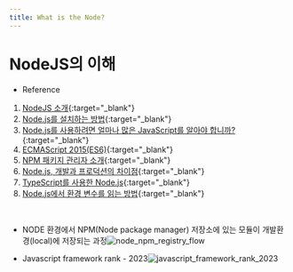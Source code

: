 ```yaml
---
title: What is the Node?
---
```


# NodeJS의 이해

*  Reference   
1. [NodeJS 소개](https://nodejs.org/en/learn/getting-started/introduction-to-nodejs "NodeJS 소개"){:target="_blank"}   
1. [Node.js를 설치하는 방법](https://nodejs.org/en/learn/getting-started/how-to-install-nodejs "Node.js를 설치하는 방법"){:target="_blank"}
1. [Node.js를 사용하려면 얼마나 많은 JavaScript를 알아야 합니까?](https://nodejs.org/en/learn/getting-started/how-much-javascript-do-you-need-to-know-to-use-nodejs "Node.js를 사용하려면 얼마나 많은 JavaScript를 알아야 합니까?"){:target="_blank"}   
1. [ECMAScript 2015(ES6)](https://nodejs.org/en/learn/getting-started/ecmascript-2015-es6-and-beyond "ECMAScript 2015(ES6)"){:target="_blank"}   
1. [NPM 패키지 관리자 소개](https://nodejs.org/en/learn/getting-started/an-introduction-to-the-npm-package-manager "NPM 패키지 관리자 소개"){:target="_blank"}   
1. [Node.js, 개발과 프로덕션의 차이점](https://nodejs.org/en/learn/getting-started/nodejs-the-difference-between-development-and-production "Node.js, 개발과 프로덕션의 차이점"){:target="_blank"}   
1. [TypeScript를 사용한 Node.js](https://nodejs.org/en/learn/getting-started/nodejs-with-typescript "TypeScript를 사용한 Node.js"){:target="_blank"}   
1. [Node.js에서 환경 변수를 읽는 방법](https://nodejs.org/en/learn/command-line/how-to-read-environment-variables-from-nodejs "Node.js에서 환경 변수를 읽는 방법"){:target="_blank"}   

<br>

* NODE 환경에서 NPM(Node package manager) 저장소에 있는 모듈이 개발환경(local)에 저장되는 과정<img src="/img/node_npm_registry_flow.PNG" class="w-full" title="node_npm_registry_flow" alt="node_npm_registry_flow"/>   

* Javascript framework rank - 2023<img src="/img/javascript_framework_rank_2023.png" class="w-full" title="javascript_framework_rank_2023" alt="javascript_framework_rank_2023"/>